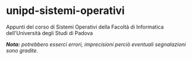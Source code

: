# unipd-sistemi-operativi
Appunti del corso di Sistemi Operativi della Facoltà di Informatica dell'Università degli Studi di Padova

<i><b>Nota:</b> potrebbero esserci errori, imprecisioni perciò eventuali segnalazioni sono gradite.</i>
